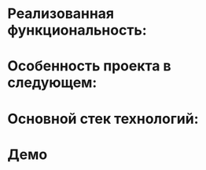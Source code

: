 # Реализованная функциональность:
# Особенность проекта в следующем:
# Основной стек технологий:
# Демо

